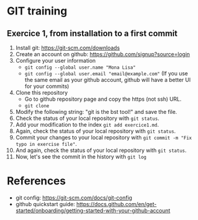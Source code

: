 # GIT training

## Exercice 1, from installation to a first commit

1. Install git: https://git-scm.com/downloads
2. Create an account on github: https://github.com/signup?source=login
3. Configure your user information 
   - `git config --global user.name "Mona Lisa" ` 
   - `git config --global user.email "email@example.com"` (If you use the same email as your github account, github will have a better UI for your commits)
4. Clone this repository 
    - Go to github repository page and copy the https (not ssh) URL.
    - `git clone `
5. Modify the following string: "git is the bst tool!" and save the file.
6. Check the status of your local repository with `git status`.
7. Add your modification to the index `git add exercice1.md`.
9. Again, check the status of your local repository with `git status`.
10. Commit your changes to your local repository with `git commit -m "Fix typo in exercise file"`.
11. And again, check the status of your local repository with `git status`.
12. Now, let's see the commit in the history with `git log` 

# References
- git config: https://git-scm.com/docs/git-config
- github quickstart guide: https://docs.github.com/en/get-started/onboarding/getting-started-with-your-github-account
